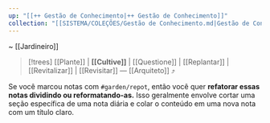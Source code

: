 ```yaml
---
up: "[[++ Gestão de Conhecimento|++ Gestão de Conhecimento]]"
collection: "[[SISTEMA/COLEÇÕES/Gestão de Conhecimento.md|Gestão de Conhecimento]]"
---
```

~ [[Jardineiro]]

> [!trees] [[Plante]] | **[[Cultive]]** | [[Questione]] | [[Replantar]] | [[Revitalizar]] | [[Revisitar]] — [[Arquiteto]] ⤴️  

Se você marcou notas com `#garden/repot`, então você quer **refatorar essas notas dividindo ou reformatando-as.** Isso geralmente envolve cortar uma seção específica de uma nota diária e colar o conteúdo em uma nova nota com um título claro.
